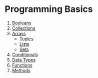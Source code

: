 # Programming Basics

<ol>
<li><a href="https://www.dunieskiotano.com" target="_blank">Booleans</a></li>
<li><a href="https://www.dunieskiotano.com" target="_blank">Collections</a></li>
<li><a href="https://github.com/dunieskiotano/programming-basics/tree/master/Collections/Arrays" target="_blank">Arrays</a> 
  <ul>
  <li><a href="" target="_blank">Tuples</a></li>
  <li><a href="" target="_blank">Lists</a></li>
  <li><a href="" target="_blank">Sets</a></li>
  </ul></li>
<li><a href="https://www.dunieskiotano.com" target="_blank">Conditionals</a></li>
<li><a href="https://github.com/dunieskiotano/programming-basics/tree/master/Data%20Types" target="_blank">Data Types</a></li>
<li><a href="https://www.dunieskiotano.com" target="_blank">Functions</a></li>
<li><a href="https://www.dunieskiotano.com" target="_blank">Methods</a></li>
<ol>

